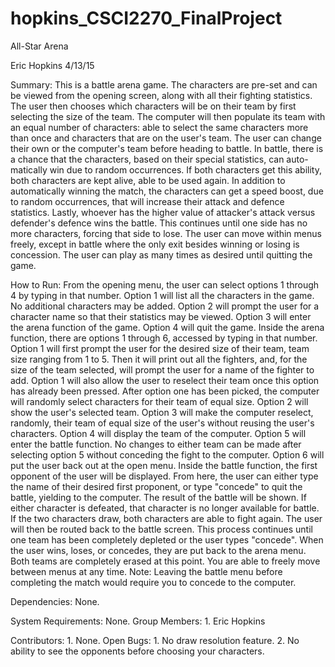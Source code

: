 # hopkins_CSCI2270_FinalProject
All-Star Arena

Eric Hopkins
4/13/15

Summary:
	This is a battle arena game.  The characters are pre-set and can be viewed
from the opening screen, along with all their fighting statistics.  The user then chooses which
characters will be on their team by first selecting the size of the team. The computer
will then populate its team with an equal number of characters: able to select 
the same characters more than once and characters that are on the user's team. The 
user can change their own or the computer's team before heading to battle.  In battle,
there is a chance that the characters, based on their special statistics, can auto-
matically win due to random occurrences.  If both characters get this ability, 
both characters are kept alive, able to be used again.  In addition to automatically 
winning the match, the characters can get a speed boost, due to random occurrences, 
that will increase their attack and defence statistics.  Lastly, whoever has the higher
value of attacker's attack versus defender's defence wins the battle.  This continues
until one side has no more characters, forcing that side to lose.  The user can move
within menus freely, except in battle where the only exit besides winning or losing
is concession.  The user can play as many times as desired until quitting the game.

How to Run:
	From the opening menu, the user can select options 1 through 4 by typing in that
number.  Option 1 will list all the characters in the game. No additional characters
may be added.  Option 2 will prompt the user for a character name so that their 
statistics may be viewed.  Option 3 will enter the arena function of the game. Option
4 will quit the game.
	Inside the arena function, there are options 1 through 6, accessed by typing in
that number.  Option 1 will first prompt the user for the desired size of their team,
team size ranging from 1 to 5. Then it will print out all the fighters, and, for the 
size of the team selected, will prompt the user for a name of the fighter to add.
Option 1 will also allow the user to reselect their team once this option has already
been pressed.  After option one has been picked, the computer will randomly select
characters for their team of equal size.  Option 2 will show the user's selected team.
Option 3 will make the computer reselect, randomly, their team of equal size of the
user's without reusing the user's characters.  Option 4 will display the team of the 
computer.  Option 5 will enter the battle function.  No changes to either team can be 
made after selecting option 5 without conceding the fight to the computer.  Option 6 
will put the user back out at the open menu.
	Inside the battle function, the first opponent of the user will be displayed. From
here, the user can either type the name of their desired first proponent, or type 
"concede" to quit the battle, yielding to the computer. The result of the battle will be shown.  If either character is defeated,
that character is no longer available for battle.  If the two characters draw, both
characters are able to fight again.  The user will then be routed back to the battle
screen.  This process continues until one team has been completely depleted or the user
types "concede".  When the user wins, loses, or concedes, they are put back
to the arena menu.  Both teams are completely erased at this point.
	You are able to freely move between menus at any time. Note: Leaving the battle 
menu before completing the match would require you to concede to the computer.

Dependencies:
	None.
	
System Requirements:
	None.
Group Members:
	1. Eric Hopkins
	
Contributors:
	1. None.
Open Bugs:
	1. No draw resolution feature.
	2. No ability to see the opponents before choosing your characters.